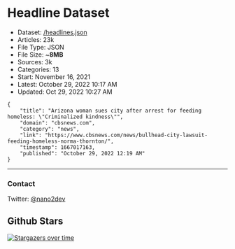 # Headline Dataset

- Dataset: [/headlines.json](https://raw.githubusercontent.com/fwd/news/master/headlines.json) 
- Articles: 23k
- File Type: JSON
- File Size: ~**8MB**
- Sources: 3k
- Categories: 13
- Start: November 16, 2021
- Latest: October 29, 2022 10:17 AM
- Updated: Oct 29, 2022 10:27 AM

```
{
    "title": "Arizona woman sues city after arrest for feeding homeless: \"Criminalized kindness\"",
    "domain": "cbsnews.com",
    "category": "news",
    "link": "https://www.cbsnews.com/news/bullhead-city-lawsuit-feeding-homeless-norma-thornton/",
    "timestamp": 1667017163,
    "published": "October 29, 2022 12:19 AM"
}
```

---

### Contact 

Twitter: [@nano2dev](https://twitter.com/nano2dev)

## Github Stars

[![Stargazers over time](https://starchart.cc/fwd/news.svg)](https://starchart.cc/fwd/news)
